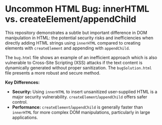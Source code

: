 # Uncommon HTML Bug: innerHTML vs. createElement/appendChild

This repository demonstrates a subtle but important difference in DOM manipulation in HTML: the potential security risks and inefficiencies when directly adding HTML strings using `innerHTML` compared to creating elements with `createElement` and appending with `appendChild`.

The `bug.html` file shows an example of an inefficient approach which is also vulnerable to Cross-Site Scripting (XSS) attacks if the text content is dynamically generated without proper sanitization. The `bugSolution.html` file presents a more robust and secure method.

**Key Differences:**

* **Security:**  Using `innerHTML` to insert unsanitized user-supplied HTML is a major security vulnerability.  `createElement`/`appendChild` offers safer control.
* **Performance:**  `createElement`/`appendChild` is generally faster than `innerHTML` for more complex DOM manipulations, particularly in large applications.